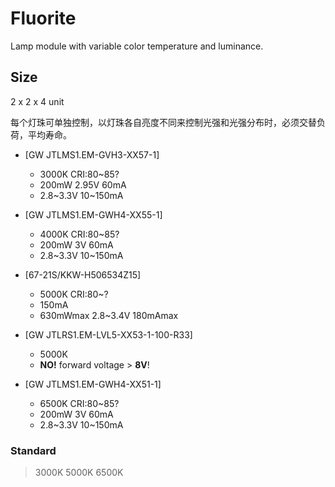 # Fluorite

Lamp module with variable color temperature and luminance.

## Size

2 x 2 x 4 unit

每个灯珠可单独控制，以灯珠各自亮度不同来控制光强和光强分布时，必须交替负荷，平均寿命。

- [GW JTLMS1.EM-GVH3-XX57-1]
  - 3000K CRI:80~85?
  - 200mW 2.95V 60mA
  - 2.8~3.3V 10~150mA

- [GW JTLMS1.EM-GWH4-XX55-1]
  - 4000K CRI:80~85?
  -  200mW 3V 60mA
  - 2.8~3.3V 10~150mA

- [67-21S/KKW-H506534Z15]
  - 5000K CRI:80~? 
  - 150mA
  - 630mWmax 2.8~3.4V 180mAmax

- [GW JTLRS1.EM-LVL5-XX53-1-100-R33]
  - 5000K
  - **NO!** forward voltage > **8V**!
- [GW JTLMS1.EM-GWH4-XX51-1]
  - 6500K CRI:80~85?
  - 200mW 3V 60mA
  - 2.8~3.3V 10~150mA

### Standard

> 3000K 5000K 6500K